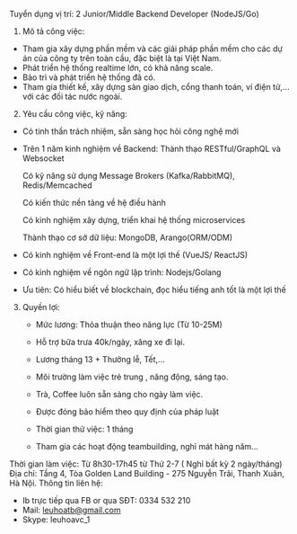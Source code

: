 Tuyển dụng vị trí: 2 Junior/Middle Backend Developer (NodeJS/Go)

1.	Mô tả công việc: 
- Tham gia xây dựng phần mềm và các giải pháp phần mềm cho các dự án của công ty trên toàn cầu, đặc biệt là tại Việt Nam.
- Phát triển hệ thống realtime lớn, có khả năng scale.
- Bảo trì và phát triển hệ thống đã có.
- Tham gia thiết kế, xây dựng sàn giao dịch, cổng thanh toán, ví điện tử,… với các đối tác nước ngoài.

2.	Yêu cầu công việc, kỹ năng:
- Có tinh thần trách nhiệm, sẵn sàng học hỏi công nghệ mới
- Trên 1 năm kinh nghiệm về Backend:
 	Thành thạo RESTful/GraphQL và Websocket

 	Có kỹ năng sử dụng Message Brokers (Kafka/RabbitMQ), Redis/Memcached

 	Có kiến thức nền tảng về hệ điều hành

 	Có kinh nghiệm xây dựng, triển khai hệ thống microservices

  Thành thạo cơ sở dữ liệu: MongoDB, Arango(ORM/ODM)
- Có kinh nghiệm về Front-end là một lợi thế (VueJS/ ReactJS)
- Có kinh nghiệm về ngôn ngữ lập trình: Nodejs/Golang
- Ưu tiên: Có hiểu biết về blockchain, đọc hiểu tiếng anh tốt là một lợi thế

3.	Quyền lợi:
 	- Mức lương: Thỏa thuận theo năng lực (Từ 10-25M)
  
 	- Hỗ trợ bữa trưa 40k/ngày, xăng xe đi lại.
  
 	- Lương tháng 13 + Thưởng lễ, Tết,…
  
 	- Môi trường làm việc trẻ trung , năng động, sáng tạo.
  
 	- Trà, Coffee luôn sẵn sàng cho ngày làm việc.
  
 	- Được đóng bảo hiểm theo quy định của pháp luật
  
 	- Thời gian thử việc: 1 tháng
  
 	- Tham gia các hoạt động teambuilding, nghỉ mát hàng năm...

Thời gian làm việc: Từ 8h30-17h45 từ Thứ 2-7 ( Nghỉ bất kỳ 2 ngày/tháng)
Địa chỉ: Tầng 4, Tòa Golden Land Building - 275 Nguyễn Trãi, Thanh Xuân, Hà Nội.
Thông tin liên hệ:
- Ib trực tiếp qua FB or qua SĐT: 0334 532 210
- Mail: leuhoatb@gmail.com                                   
- Skype: leuhoavc_1

